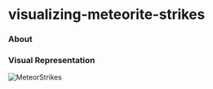 # visualizing-meteorite-strikes

### About


### Visual Representation
![MeteorStrikes](https://drive.google.com/file/d/1eZcmiKGkgr2_El_a0HmZihhfpM9qsA57/view?usp=share_link)
